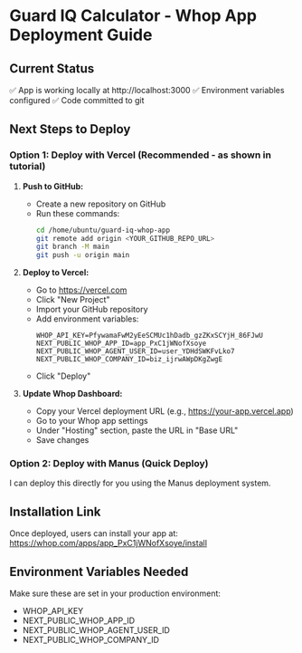 # Guard IQ Calculator - Whop App Deployment Guide

## Current Status
✅ App is working locally at http://localhost:3000
✅ Environment variables configured
✅ Code committed to git

## Next Steps to Deploy

### Option 1: Deploy with Vercel (Recommended - as shown in tutorial)

1. **Push to GitHub:**
   - Create a new repository on GitHub
   - Run these commands:
     ```bash
     cd /home/ubuntu/guard-iq-whop-app
     git remote add origin <YOUR_GITHUB_REPO_URL>
     git branch -M main
     git push -u origin main
     ```

2. **Deploy to Vercel:**
   - Go to https://vercel.com
   - Click "New Project"
   - Import your GitHub repository
   - Add environment variables:
     ```
     WHOP_API_KEY=PfywamaFwM2yEeSCMUc1hDadb_gzZKxSCYjH_86FJwU
     NEXT_PUBLIC_WHOP_APP_ID=app_PxC1jWNofXsoye
     NEXT_PUBLIC_WHOP_AGENT_USER_ID=user_YDHdSWKFvLko7
     NEXT_PUBLIC_WHOP_COMPANY_ID=biz_ijrwAWpDKgZwgE
     ```
   - Click "Deploy"

3. **Update Whop Dashboard:**
   - Copy your Vercel deployment URL (e.g., https://your-app.vercel.app)
   - Go to your Whop app settings
   - Under "Hosting" section, paste the URL in "Base URL"
   - Save changes

### Option 2: Deploy with Manus (Quick Deploy)

I can deploy this directly for you using the Manus deployment system.

## Installation Link

Once deployed, users can install your app at:
https://whop.com/apps/app_PxC1jWNofXsoye/install

## Environment Variables Needed

Make sure these are set in your production environment:
- WHOP_API_KEY
- NEXT_PUBLIC_WHOP_APP_ID
- NEXT_PUBLIC_WHOP_AGENT_USER_ID
- NEXT_PUBLIC_WHOP_COMPANY_ID

